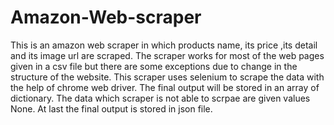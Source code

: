 # Amazon-Web-scraper
This is an amazon web scraper in which products name, its price ,its detail and its image url are scraped. The scraper works for most of the web pages given in a csv file but there are some exceptions due to change in the structure of the website. This scraper uses selenium to scrape the data with the help of chrome web driver. The final output will be stored in an array of dictionary. The data which scraper is not able to scrpae are given values None. At last the final output is stored in json file.
